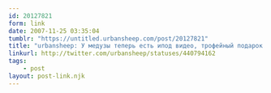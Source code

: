 ```yaml
---
id: 20127821
form: link
date: 2007-11-25 03:35:04
tumblr: "https://untitled.urbansheep.com/post/20127821"
title: "urbansheep: У медузы теперь есть ипод видео, трофейный подарок от лучшего ит-блогера. Эрил, вернусь домой - приглашу."
linkurl: http://twitter.com/urbansheep/statuses/440794162
tags:
    - post
layout: post-link.njk
---
```


